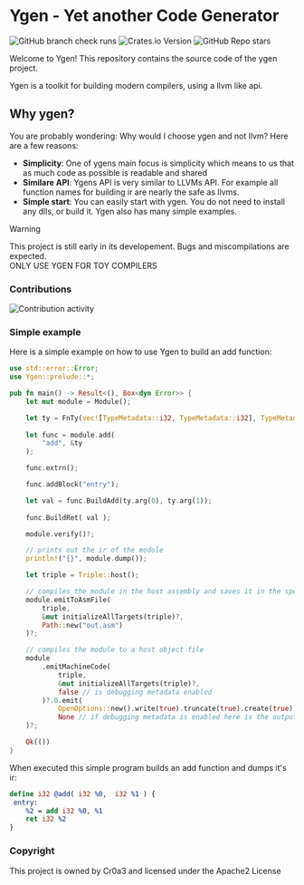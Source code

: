 # Ygen - Yet another Code Generator
![GitHub branch check runs](https://img.shields.io/github/check-runs/Cr0a3/ygen/main?style=flat-square&label=build)
![Crates.io Version](https://img.shields.io/crates/v/Ygen?style=flat-square)
![GitHub Repo stars](https://img.shields.io/github/stars/cr0a3/ygen?style=flat-square)

Welcome to Ygen!
This repository contains the source code of the ygen project.

Ygen is a toolkit for building modern compilers, using a llvm like api.

## Why ygen?

You are probably wondering: Why would I choose ygen and not llvm?
Here are a few reasons:

- **Simplicity**: One of ygens main focus is simplicity which means to us that as much code as possible is readable and shared
- **Similare API**: Ygens API is very similar to LLVMs API. For example all function names for building ir are nearly the safe as llvms.
- **Simple start**: You can easily start with ygen. You do not need to install any dlls, or build it. Ygen also has many simple examples.

> [!WARNING]
> This project is still early in its developement. Bugs and miscompilations are expected. <br>
> ONLY USE YGEN FOR TOY COMPILERS


### Contributions

![Contribution activity](https://repobeats.axiom.co/api/embed/70cb0d167ed0a296468773b0bf8d569f74d1b33a.svg "Repobeats analytics image")

### Simple example
Here is a simple example on how to use Ygen to build an add function:
```rust
use std::error::Error;
use Ygen::prelude::*;

pub fn main() -> Result<(), Box<dyn Error>> {
    let mut module = Module();

    let ty = FnTy(vec![TypeMetadata::i32, TypeMetadata::i32], TypeMetadata::i32);
    
    let func = module.add(
        "add", &ty
    );

    func.extrn();

    func.addBlock("entry");

    let val = func.BuildAdd(ty.arg(0), ty.arg(1));
    
    func.BuildRet( val );

    module.verify()?;

    // prints out the ir of the module
    println!("{}", module.dump());

    let triple = Triple::host();

    // compiles the module in the host assembly and saves it in the specified path
    module.emitToAsmFile(
        triple,
        &mut initializeAllTargets(triple)?,
        Path::new("out.asm")
    )?;

    // compiles the module to a host object file
    module
        .emitMachineCode(
            triple, 
            &mut initializeAllTargets(triple)?,
            false // is debugging metadata enabled
        )?.0.emit(
            OpenOptions::new().write(true).truncate(true).create(true).open("out.o")?, 
            None // if debugging metadata is enabled here is the outputed metadata
    )?;

    Ok(())
}
```
When executed this simple program builds an add function and dumps it's ir:
```LLVM
define i32 @add( i32 %0,  i32 %1 ) {
 entry:
    %2 = add i32 %0, %1
    ret i32 %2
}
```

### Copyright
This project is owned by Cr0a3 and licensed under the Apache2 License
